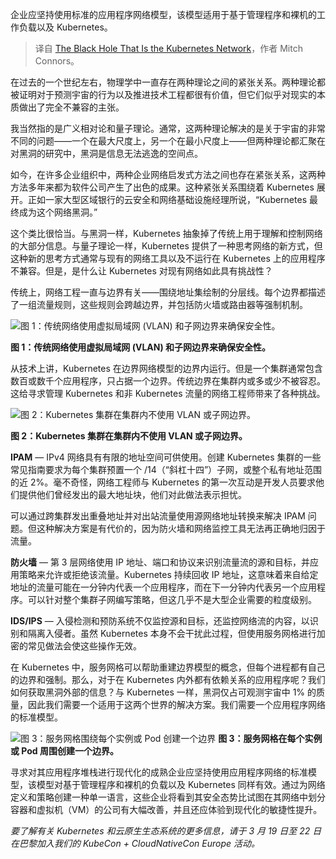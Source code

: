 
<!--
title: Kubernetes 网络的黑洞
cover: https://cdn.thenewstack.io/media/2024/02/bde635cc-black-hole.png
-->

企业应坚持使用标准的应用程序网络模型，该模型适用于基于管理程序和裸机的工作负载以及 Kubernetes。

> 译自 [The Black Hole That Is the Kubernetes Network](https://thenewstack.io/the-black-hole-that-is-the-kubernetes-network/)，作者 Mitch Connors。

在过去的一个世纪左右，物理学中一直存在两种理论之间的紧张关系。两种理论都被证明对于预测宇宙的行为以及推进技术工程都很有价值，但它们似乎对现实的本质做出了完全不兼容的主张。

我当然指的是广义相对论和量子理论。通常，这两种理论解决的是关于宇宙的非常不同的问题——一个在最大尺度上，另一个在最小尺度上——但两种理论都汇聚在对黑洞的研究中，黑洞是信息无法逃逸的空间点。

如今，在许多企业组织中，两种企业网络启发式方法之间也存在紧张关系，这两种方法多年来都为软件公司产生了出色的成果。这种紧张关系围绕着 Kubernetes 展开。正如一家大型区域银行的云安全和网络基础设施经理所说，“Kubernetes 最终成为这个网络黑洞。”

这个类比很恰当。与黑洞一样，Kubernetes 抽象掉了传统上用于理解和控制网络的大部分信息。与量子理论一样，Kubernetes 提供了一种思考网络的新方式，但这种新的思考方式通常与现有的网络工具以及不运行在 Kubernetes 上的应用程序不兼容。但是，是什么让 Kubernetes 对现有网络如此具有挑战性？

传统上，网络工程一直与边界有关——围绕地址集绘制的分层线。每个边界都描述了一组流量规则，这些规则会跨越边界，并包括防火墙或路由器等强制机制。

![图 1：传统网络使用虚拟局域网 (VLAN) 和子网边界来确保安全性。](https://cdn.thenewstack.io/media/2024/03/cbafbb45-network3.jpg)

**图 1：传统网络使用虚拟局域网 (VLAN) 和子网边界来确保安全性。**

从技术上讲，Kubernetes 在边界网络模型的边界内运行。但是一个集群通常包含数百或数千个应用程序，只占据一个边界。传统边界在集群内或多或少不被容忍。这给寻求管理 Kubernetes 和非 Kubernetes 流量的网络工程师带来了各种挑战。

![图 2：Kubernetes 集群在集群内不使用 VLAN 或子网边界。](https://cdn.thenewstack.io/media/2024/02/d3615242-image2.png)

**图 2：Kubernetes 集群在集群内不使用 VLAN 或子网边界。**

**IPAM** — IPv4 网络具有有限的地址空间可供使用。创建 Kubernetes 集群的一些常见指南要求为每个集群预置一个 /14（“斜杠十四”）子网，或整个私有地址范围的近 2%。毫不奇怪，网络工程师与 Kubernetes 的第一次互动是开发人员要求他们提供他们曾经发出的最大地址块，他们对此做法表示担忧。

可以通过跨集群发出重叠地址并对出站流量使用源网络地址转换来解决 IPAM 问题。但这种解决方案是有代价的，因为防火墙和网络监控工具无法再正确地归因于流量。

**防火墙** — 第 3 层网络使用 IP 地址、端口和协议来识别流量流的源和目标，并应用策略来允许或拒绝该流量。Kubernetes 持续回收 IP 地址，这意味着来自给定地址的流量可能在一分钟内代表一个应用程序，而在下一分钟内代表另一个应用程序。可以针对整个集群子网编写策略，但这几乎不是大型企业需要的粒度级别。

**IDS/IPS** — 入侵检测和预防系统不仅监控源和目标，还监控网络流的内容，以识别和隔离入侵者。虽然 Kubernetes 本身不会干扰此过程，但使用服务网格进行加密的常见做法会使这些操作无效。

在 Kubernetes 中，服务网格可以帮助重建边界模型的概念，但每个进程都有自己的边界和强制。那么，对于在 Kubernetes 内外都有依赖关系的应用程序呢？我们如何获取黑洞外部的信息？与 Kubernetes 一样，黑洞仅占可观测宇宙中 1% 的质量，因此我们需要一个适用于这两个世界的解决方案。我们需要一个应用程序网络的标准模型。

![图 3：服务网格围绕每个实例或 Pod 创建一个边界](https://cdn.thenewstack.io/media/2024/02/bf5ba26d-image5.png)
**图 3：服务网格在每个实例或 Pod 周围创建一个边界。**

寻求对其应用程序堆栈进行现代化的成熟企业应坚持使用应用程序网络的标准模型，该模型对基于管理程序和裸机的负载以及 Kubernetes 同样有效。通过为网络定义和策略创建一种单一语言，这些企业将看到其安全态势比试图在其网络中划分容器和虚拟机（VM）的公司有大幅改善，并且还应体验到现代化的敏捷性提升。

*要了解有关 Kubernetes 和云原生生态系统的更多信息，请于 3 月 19 日至 22 日在巴黎加入我们的 KubeCon + CloudNativeCon Europe 活动。*
